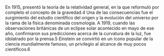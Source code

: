 En  1915, presentó la teoría de la relatividad general, en la que reformuló por completo el concepto de
 la gravedad.4​ Una de las consecuencias fue el surgimiento del estudio científico del origen y la 
 evolución del universo por la rama de la física denominada cosmología. A  1919, cuando las 
 observaciones británicas de un eclipse solar acontecido en mayo de ese año, confirmaron sus 
 predicciones acerca de la curvatura de la luz, fue idolatrado por la prensa.5​ Einstein se convirtió en 
 un ícono popular de la ciencia mundialmente famoso, un privilegio al alcance de muy pocos científicos.6